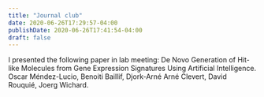 ```yaml
---
title: "Journal club"
date: 2020-06-26T17:29:57-04:00
publishDate: 2020-06-26T17:41:54-04:00
draft: false
---
```

I presented the following paper in lab meeting:
De Novo Generation of Hit-like Molecules from Gene Expression Signatures Using Artificial Intelligence. Oscar Méndez-Lucio, Benoiti Baillif, Djork-Arné Arné Clevert, David Rouquié, Joerg Wichard.
